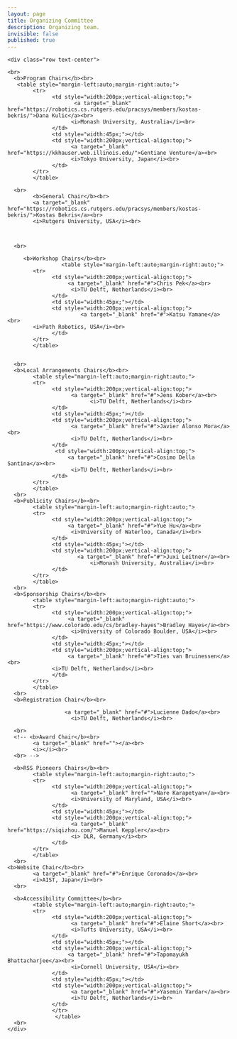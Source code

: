 ```yaml
---
layout: page
title: Organizing Committee
description: Organizing team.
invisible: false
published: true
---
```



<div>

    <div class="row text-center">

    <br>
      <b>Program Chairs</b><br>
       <table style="margin-left:auto;margin-right:auto;">
            <tr>
                  <td style="width:200px;vertical-align:top;">
                         <a target="_blank" href="https://robotics.cs.rutgers.edu/pracsys/members/kostas-bekris/">Dana Kulic</a><br>
                        <i>Monash University, Australia</i><br>
                  </td>
                  <td style="width:45px;"></td>
                  <td style="width:200px;vertical-align:top;">
                        <a target="_blank" href="https://kkhauser.web.illinois.edu/">Gentiane Venture</a><br>
                        <i>Tokyo University, Japan</i><br>
                  </td>
            </tr>
            </table>
            
      <br>
            <b>General Chair</b><br>
            <a target="_blank" href="https://robotics.cs.rutgers.edu/pracsys/members/kostas-bekris/">Kostas Bekris</a><br>
            <i>Rutgers University, USA</i><br>
  
      

      <br>
   
         <b>Workshop Chairs</b><br>
                     <table style="margin-left:auto;margin-right:auto;">
            <tr>
                  <td style="width:200px;vertical-align:top;">
                       <a target="_blank" href="#">Chris Pek</a><br>
                        <i>TU Delft, Netherlands</i><br>
                  </td>
                  <td style="width:45px;"></td>
                  <td style="width:200px;vertical-align:top;">
                           <a target="_blank" href="#">Katsu Yamane</a><br>
            <i>Path Robotics, USA</i><br>
                  </td>
            </tr>
            </table>
           
           
      <br>
      <b>Local Arrangements Chairs</b><br>
            <table style="margin-left:auto;margin-right:auto;">
            <tr>
                  <td style="width:200px;vertical-align:top;">
                        <a target="_blank" href="#">Jens Kober</a><br>
                              <i>TU Delft, Netherlands</i><br>
                  </td>
                  <td style="width:45px;"></td>
                  <td style="width:200px;vertical-align:top;">
                        <a target="_blank" href="#">Javier Alonso Mora</a><br>
                        <i>TU Delft, Netherlands</i><br>
                  </td>
                   <td style="width:200px;vertical-align:top;">
                       <a target="_blank" href="#">Cosimo Della Santina</a><br>
                        <i>TU Delft, Netherlands</i><br>
                  </td>
            </tr>
            </table>
      <br>
      <b>Publicity Chairs</b><br>
            <table style="margin-left:auto;margin-right:auto;">
            <tr>
                  <td style="width:200px;vertical-align:top;">
                       <a target="_blank" href="#">Yue Hu</a><br>
                        <i>University of Waterloo, Canada</i><br>
                  </td>
                  <td style="width:45px;"></td>
                  <td style="width:200px;vertical-align:top;">
                          <a target="_blank" href="#">Juxi Leitner</a><br>
                              <i>Monash University, Australia</i><br>
                  </td>
            </tr>
            </table>
      <br>
      <b>Sponsorship Chairs</b><br>
            <table style="margin-left:auto;margin-right:auto;">
            <tr>
                  <td style="width:200px;vertical-align:top;">
                       <a target="_blank" href="https://www.colorado.edu/cs/bradley-hayes">Bradley Hayes</a><br>
                        <i>University of Colorado Boulder, USA</i><br>
                  </td>
                  <td style="width:45px;"></td>
                  <td style="width:200px;vertical-align:top;">
                       <a target="_blank" href="#">Ties van Bruinessen</a><br>
                  <i>TU Delft, Netherlands</i><br>
                  </td>
            </tr>
            </table>
      <br>
      <b>Registration Chair</b><br>
           
                      <a target="_blank" href="#">Lucienne Dado</a><br>
                        <i>TU Delft, Netherlands</i><br>
          
      <br>
      <!-- <b>Award Chair</b><br>
            <a target="_blank" href=""></a><br>
            <i></i><br>
      <br> -->
  
      <b>RSS Pioneers Chairs</b><br>
            <table style="margin-left:auto;margin-right:auto;">
            <tr>
                  <td style="width:200px;vertical-align:top;">
                        <a target="_blank" href="">Nare Karapetyan</a><br>
                        <i>University of Maryland, USA</i><br>
                  </td>
                  <td style="width:45px;"></td>
                  <td style="width:200px;vertical-align:top;">
                        <a target="_blank" href="https://siqizhou.com/">Manuel Keppler</a><br>
                        <i> DLR, Germany</i><br>
                  </td>
            </tr>
            </table>
      <br>
	<b>Website Chair</b><br>
            <a target="_blank" href="#">Enrique Coronado</a><br>
            <i>AIST, Japan</i><br>
      <br>

      <b>Accessibility Committee</b><br>
            <table style="margin-left:auto;margin-right:auto;">
            <tr>
                  <td style="width:200px;vertical-align:top;">
                        <a target="_blank" href="#">Elaine Short</a><br>
                        <i>Tufts University, USA</i><br>
                  </td>
                  <td style="width:45px;"></td>
                  <td style="width:200px;vertical-align:top;">
                       <a target="_blank" href="#">Tapomayukh Bhattacharjee</a><br>
                        <i>Cornell University, USA</i><br>
                  </td>
                  <td style="width:45px;"></td>
                  <td style="width:200px;vertical-align:top;">
                        <a target="_blank" href="#">Yasemin Vardar</a><br>
                        <i>TU Delft, Netherlands</i><br>
                  </td>
                  </tr>
                   </table>
      <br>
    </div>

</div>








